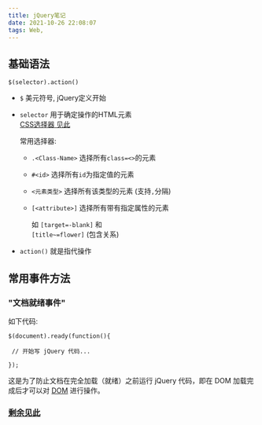 ```yaml
---
title: jQuery笔记
date: 2021-10-26 22:08:07
tags: Web, 
---
```


## 基础语法

`$(selector).action()` 

- `$`  美元符号, jQuery定义开始

- `selector`  用于确定操作的HTML元素  
  [CSS选择器 见此](https://www.runoob.com/cssref/css-selectors.html)  

  常用选择器:
    - `.<Class-Name>` 选择所有`class=<>`的元素
    - `#<id>` 选择所有`id`为指定值的元素
    - `<元素类型>` 选择所有该类型的元素 (支持`,`分隔)
    - `[<attribute>]` 选择所有带有指定属性的元素  
    
      如	`[target=-blank]`  和  
          `[title~=flower]`  (包含关系)


- `action()`  就是指代操作

## 常用事件方法

### "文档就绪事件"  

  如下代码: 
  ``` jQuery
  $(document).ready(function(){
 
   // 开始写 jQuery 代码...
 
  });
  ```

  这是为了防止文档在完全加载（就绪）之前运行 jQuery 代码，即在 DOM 加载完成后才可以对 [DOM](https://developer.mozilla.org/zh-CN/docs/Web/API/Document_Object_Model/Introduction) 进行操作。

### [剩余见此](https://www.runoob.com/jquery/jquery-events.html)